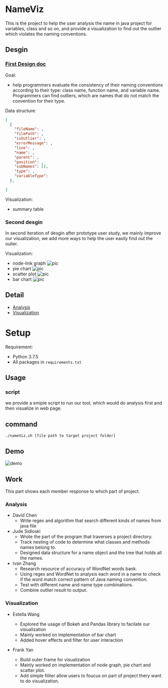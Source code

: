 # NameViz

This is the project to help the user analysis the name in java project for variables, class and so on, and provide a visualization to find out the outlier which violates the naming conventions.

## Desgin

### [First Design doc](https://docs.google.com/document/d/1hWxpEQqI-LhiZdUcbBOHfuQPMWn3_As5hJdQ9lsX3_Y/edit)

Goal:
* help programmers evaluate the consistency of their naming conventions according to their type: class name, function name, and variable name. Programmers can find outliers, which are names that do not match the convention for their type.


Data structure:
```json
[
  {
    "fileName": ,
    "filePath": ,
    "isOutlier": ,
    "errorMessage": ,
    "line": ,
    "name": ,
    "parent": ,
    "position": ,
    "subNames": [],
    "type": ,
    "variableType": 
  },

]
```

Visualization:
* summary table


### Second desgin

In second iteration of desgin after prototype user study, we mainly improve our visualization, we add more ways to help the user easily find out the oulier.

Visualization:
* node-link graph ![pic](./resources/node.jpg)
* pie chart ![pic](./resources/pie.jpg)
* scatter plot ![pic](./resources/scatter.jpg)
* bar chart ![pic](./resources/bar.jpg)

## Detail

* [Analysis]()
* [Visualization](./visulization/README.md)

# Setup

Requirement:

* Python 3.7.5
* All packages in `requirements.txt`

## Usage

### script

we provide a smiple script to run our tool, which would do analysis first and then visualize in web page.

## command

```
./nameViz.sh [file path to target project folder]
```

## Demo

![demo](./resources/demo.gif)


## Work

This part shows each member response to which part of project.

### Analysis

* David Chen
  * Write regex and algorithm that search different kinds of names from java file
* Jude Sidloski
  * Wrote the part of the program that traverses a project directory.
  * Track nesting of code to determine what classes and methods names belong to.
  * Designed data structure for a name object and the tree that holds all the names.
* Ivan Zhang
  * Research resource of accuracy of WordNet words bank.
  * Using regex and WordNet to analysis each word in a name to check if the word match correct pattern of Java naming convention.
  * Test with different name and name type combinations.
  * Combine outlier result to output.

### Visualization

* Estella Wang
   * Explored the usage of Bokeh and Pandas library to facilate our visualization
   * Mainly worked on implementation of bar chart
   * Added hover effects and filter for user interaction
   
* Frank Yan
  * Build outer frame for visualization
  * Mainly worked on implementation of node graph, pie chart and scatter plot.
  * Add simple filiter allow users to foucus on part of project thery want to do visualization.

